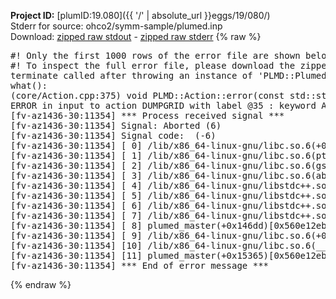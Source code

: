 **Project ID:** [plumID:19.080]({{ '/' | absolute_url }}eggs/19/080/)  
Stderr for source:  ohco2/symm-sample/plumed.inp   
Download: [zipped raw stdout](plumed.inp.plumed_master.stdout.txt.zip) - [zipped raw stderr](plumed.inp.plumed_master.stderr.txt.zip) 
{% raw %}
<pre>
#! Only the first 1000 rows of the error file are shown below
#! To inspect the full error file, please download the zipped raw stderr file above
terminate called after throwing an instance of 'PLMD::Plumed::ExceptionError'
what():
(core/Action.cpp:375) void PLMD::Action::error(const std::string&) const
ERROR in input to action DUMPGRID with label @35 : keyword ARG is compulsory for this action
[fv-az1436-30:11354] *** Process received signal ***
[fv-az1436-30:11354] Signal: Aborted (6)
[fv-az1436-30:11354] Signal code:  (-6)
[fv-az1436-30:11354] [ 0] /lib/x86_64-linux-gnu/libc.so.6(+0x45330)[0x7fbb60a45330]
[fv-az1436-30:11354] [ 1] /lib/x86_64-linux-gnu/libc.so.6(pthread_kill+0x11c)[0x7fbb60a9eb2c]
[fv-az1436-30:11354] [ 2] /lib/x86_64-linux-gnu/libc.so.6(gsignal+0x1e)[0x7fbb60a4527e]
[fv-az1436-30:11354] [ 3] /lib/x86_64-linux-gnu/libc.so.6(abort+0xdf)[0x7fbb60a288ff]
[fv-az1436-30:11354] [ 4] /lib/x86_64-linux-gnu/libstdc++.so.6(+0xa5ff5)[0x7fbb60ea5ff5]
[fv-az1436-30:11354] [ 5] /lib/x86_64-linux-gnu/libstdc++.so.6(+0xbb0da)[0x7fbb60ebb0da]
[fv-az1436-30:11354] [ 6] /lib/x86_64-linux-gnu/libstdc++.so.6(_ZSt10unexpectedv+0x0)[0x7fbb60ea5a55]
[fv-az1436-30:11354] [ 7] /lib/x86_64-linux-gnu/libstdc++.so.6(+0xa5a6f)[0x7fbb60ea5a6f]
[fv-az1436-30:11354] [ 8] plumed_master(+0x146dd)[0x560e12eb16dd]
[fv-az1436-30:11354] [ 9] /lib/x86_64-linux-gnu/libc.so.6(+0x2a1ca)[0x7fbb60a2a1ca]
[fv-az1436-30:11354] [10] /lib/x86_64-linux-gnu/libc.so.6(__libc_start_main+0x8b)[0x7fbb60a2a28b]
[fv-az1436-30:11354] [11] plumed_master(+0x15365)[0x560e12eb2365]
[fv-az1436-30:11354] *** End of error message ***
</pre>
{% endraw %}
